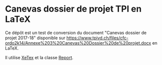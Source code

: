 # Canevas dossier de projet TPI en LaTeX

Ce dépôt est un test de conversion du document "Canevas dossier de projet 2017-18" disponible sur https://www.tpivd.ch/files/cfc-ordo2k14/Annexe%203%20Canevas%20Dossier%20de%20projet.docx en LaTeX.

Il utilise [XeTex](https://tug.org/xetex/) et la classe [Report](https://ctan.org/pkg/report?lang=en).
